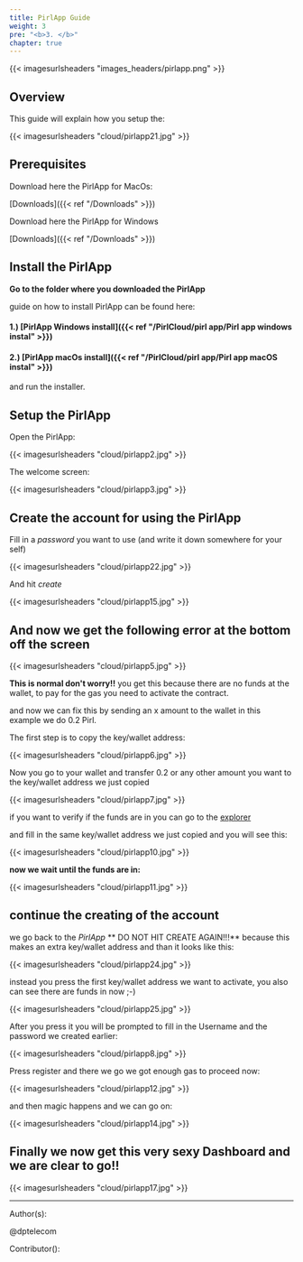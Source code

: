 ```yaml
---
title: PirlApp Guide
weight: 3
pre: "<b>3. </b>"
chapter: true
---
```


{{< imagesurlsheaders "images_headers/pirlapp.png" >}}

## Overview

This guide will explain how you setup the:

{{< imagesurlsheaders "cloud/pirlapp21.jpg" >}}

## Prerequisites

Download here the PirlApp for MacOs:

[Downloads]({{< ref "/Downloads" >}})

Download here the PirlApp for Windows

[Downloads]({{< ref "/Downloads" >}})

## Install the PirlApp

**Go to the folder where you downloaded the PirlApp**

guide on how to install PirlApp can be found here:

#### 1.) [PirlApp Windows install]({{< ref "/PirlCloud/pirl app/Pirl app windows instal" >}})

#### 2.) [PirlApp macOs install]({{< ref "/PirlCloud/pirl app/Pirl app macOS instal" >}})

and run the  installer.

## Setup the PirlApp

Open the PirlApp:

{{< imagesurlsheaders "cloud/pirlapp2.jpg" >}}

The welcome screen:

{{< imagesurlsheaders "cloud/pirlapp3.jpg" >}}

## Create the account for using the PirlApp

Fill in a *password* you want to use (and write it down somewhere for your self)

{{< imagesurlsheaders "cloud/pirlapp22.jpg" >}}

And hit *create*

{{< imagesurlsheaders "cloud/pirlapp15.jpg" >}}

## And now we get the following error at the bottom off the screen

{{< imagesurlsheaders "cloud/pirlapp5.jpg" >}}

**This is normal don't worry!!**
you get this because there are no funds at the wallet,
to pay for the gas you need to activate the contract.

and now we can fix this by sending an x amount to the wallet
in this example we do 0.2 Pirl.

The first step is to copy the key/wallet address:

{{< imagesurlsheaders "cloud/pirlapp6.jpg" >}}

Now you go to your wallet and transfer 0.2 or any other amount you want to the key/wallet address we just copied

{{< imagesurlsheaders "cloud/pirlapp7.jpg" >}}

if you want to verify if the funds are in you can go to the  [explorer](https://devexplorer.pirl.io/home  "explorer")

and fill in the same key/wallet address we just copied and you will see this:

{{< imagesurlsheaders "cloud/pirlapp10.jpg" >}}

**now we wait until the funds are in:**

{{< imagesurlsheaders "cloud/pirlapp11.jpg" >}}

## continue the creating of the account

we go back to the *PirlApp*
**  DO NOT HIT CREATE AGAIN!!!**
because this makes an extra key/wallet address
and than it looks like this:

{{< imagesurlsheaders "cloud/pirlapp24.jpg" >}}

instead you press the first key/wallet address we want to activate,
you also can see there are funds in now ;-)

{{< imagesurlsheaders "cloud/pirlapp25.jpg" >}}

After you press it you will be prompted to fill in the Username and the password we created earlier:

{{< imagesurlsheaders "cloud/pirlapp8.jpg" >}}

Press register and there we go we got enough gas to proceed now:

{{< imagesurlsheaders "cloud/pirlapp12.jpg" >}}

and then magic happens and we can go on:

{{< imagesurlsheaders "cloud/pirlapp14.jpg" >}}

## Finally we now get this very sexy Dashboard and we are clear to go!!

{{< imagesurlsheaders "cloud/pirlapp17.jpg" >}}

---
Author(s):

@dptelecom

Contributor():
